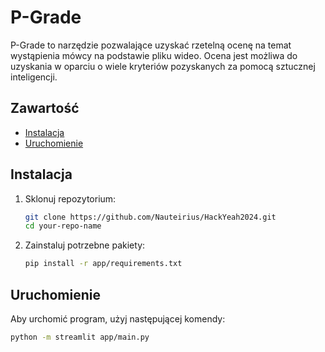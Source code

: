 # P-Grade

P-Grade to narzędzie pozwalające uzyskać rzetelną ocenę na temat wystąpienia mówcy na podstawie pliku wideo. Ocena jest możliwa do uzyskania w oparciu o wiele kryteriów pozyskanych za pomocą sztucznej inteligencji.

## Zawartość

- [Instalacja](#installation)
- [Uruchomienie](#usage)

## Instalacja

1. Sklonuj repozytorium:
    ```sh
    git clone https://github.com/Nauteirius/HackYeah2024.git
    cd your-repo-name
    ```

2. Zainstaluj potrzebne pakiety:
    ```sh
    pip install -r app/requirements.txt
    ```

## Uruchomienie

Aby urchomić program, użyj następującej komendy:
```sh
python -m streamlit app/main.py